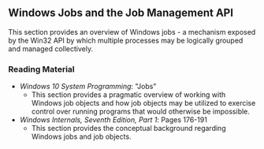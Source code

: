 ## Windows Jobs and the Job Management API

This section provides an overview of Windows jobs - a mechanism exposed by the Win32 API by which multiple processes may be logically grouped and managed collectively.

### Reading Material

- _Windows 10 System Programming_: "Jobs"
    - This section provides a pragmatic overview of working with Windows job objects and how job objects may be utilized to exercise control over running programs that would otherwise be impossible.
- _Windows Internals, Seventh Edition, Part 1_: Pages 176-191
    - This section provides the conceptual background regarding Windows jobs and job objects.